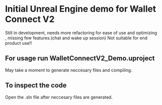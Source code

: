 # Initial Unreal Engine demo for Wallet Connect V2

Still in development, needs more refactoring for ease of use and optimizing , missing few features.(chat and wake up session)
Not suitable for end product use!!

## For usage run WalletConnectV2_Demo.uproject 
May take a moment to generate neccesary files and compiling.

## To inspect the code
Open the .sln file after neccesary files are generated.

